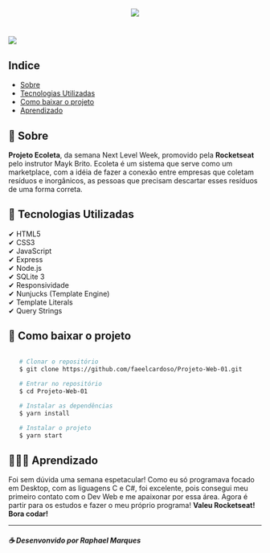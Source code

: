<h1 align="center">
    <img src="https://ik.imagekit.io/mgmhn2zpr6/logo_RQyk4R0gw.svg">
</h1>

<h1>
    <img src="/nlw/public/assets/Ecoleta.gif">
</h1>

## Indice
- [Sobre](#-sobre)
- [Tecnologias Utilizadas](#-tecnologias-utilizadas)
- [Como baixar o projeto](#-como-baixar-o-projeto)
- [Aprendizado](#-aprendizado)

## 📜 Sobre
**Projeto Ecoleta**, da semana Next Level Week, promovido pela **Rocketseat** pelo instrutor Mayk Brito.
Ecoleta é um sistema que serve como um marketplace, com a idéia de fazer a conexão entre empresas que coletam resíduos e inorgânicos, as pessoas que precisam descartar esses resíduos de uma forma correta.

## 🚀 Tecnologias Utilizadas

 ✔ HTML5 <br>
 ✔ CSS3 <br>
 ✔ JavaScript <br>
 ✔ Express <br>
 ✔ Node.js <br>
 ✔ SQLite 3 <br>
 ✔ Responsividade <br>
 ✔ Nunjucks (Template Engine) <br>
 ✔ Template Literals <br>
 ✔ Query Strings <br>

 ## 📁 Como baixar o projeto

 ```bash

    # Clonar o repositório
    $ git clone https://github.com/faeelcardoso/Projeto-Web-01.git
    
    # Entrar no repositório
    $ cd Projeto-Web-01

    # Instalar as dependências
    $ yarn install

    # Instalar o projeto
    $ yarn start

 ```

## 👨🏻‍💻 Aprendizado
Foi sem dúvida uma semana espetacular! Como eu só programava focado em Desktop, com as liguagens C e C#, foi excelente, pois consegui meu primeiro contato com o Dev Web e me apaixonar por essa área. Agora é partir para os estudos e fazer o meu próprio programa! **Valeu Rocketseat! Bora codar!**

---
##### ☕ Desenvonvido por Raphael Marques
